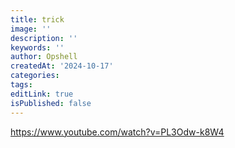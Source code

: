 ```yaml
---
title: trick
image: ''
description: ''
keywords: ''
author: Opshell
createdAt: '2024-10-17'
categories:
tags:
editLink: true
isPublished: false
---
```

https://www.youtube.com/watch?v=PL3Odw-k8W4
